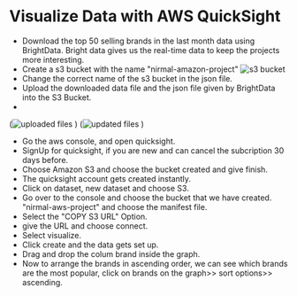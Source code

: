 # Visualize Data with AWS QuickSight

-  Download the top 50 selling brands in the last month data using BrightData. Bright data gives us the real-time data to keep the projects more interesting.
-  Create a s3 bucket with the name "nirmal-amazon-project"
  ![s3 bucket](https://github.com/nirmal-jack/quicksightaws/assets/170439621/0b6363ed-6ed7-4d7d-bd2a-2befed963de1)
 - Change the correct name of the s3 bucket in the json file.
- Upload the downloaded data file and the json file given by BrightData into the S3 Bucket.
-
(![uploaded files](https://github.com/nirmal-jack/quicksightaws/assets/170439621/159ce0ba-04de-4cd7-b98d-f56bbc370ac3)
)
(![updated files](https://github.com/nirmal-jack/quicksightaws/assets/170439621/99622a20-2431-4e5d-b189-05ba8cec1dcb)
)
- Go the aws console, and open quicksight.
- SignUp for quicksight, if you are new and can cancel the subcription 30 days before.
- Choose Amazon S3 and choose the bucket created and give finish.
- The quicksight account gets created instantly.
- Click on dataset, new dataset and choose S3. 
- Go over to the console and choose the bucket that we have created. "nirmal-aws-project" and choose the manifest file.
- Select the "COPY S3 URL" Option.
- give the URL and choose connect.
- Select visualize.
- Click create and the data gets set up.
- Drag and drop the colum brand inside the graph.
- Now to arrange the brands in ascending order, we can see which brands are the most popular, click on brands on the graph>> sort options>> ascending.





